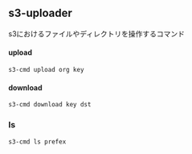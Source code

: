 ## s3-uploader

s3におけるファイルやディレクトリを操作するコマンド

#### upload

```
s3-cmd upload org key
```

#### download

```
s3-cmd download key dst
```

### ls

```
s3-cmd ls prefex
```

